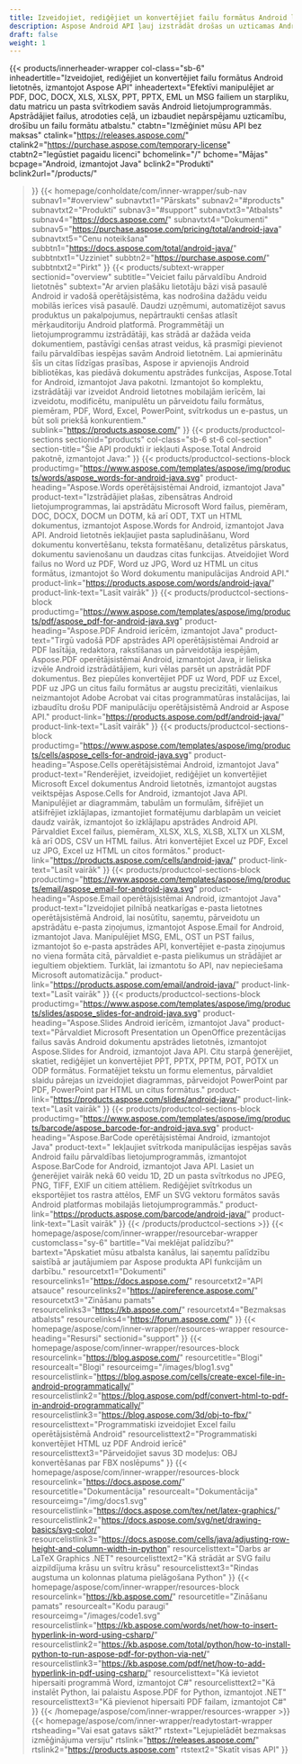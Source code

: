 ```yaml
---
title: Izveidojiet, rediģējiet un konvertējiet failu formātus Android lietotnēs
description: Aspose Android API ļauj izstrādāt drošas un uzticamas Android lietotnes, lai apstrādātu PDF failus, Word dokumentus, izklājlapas, prezentācijas, svītrkodus un e-pastus.
draft: false
weight: 1
---
```

{{< products/innerheader-wrapper col-class="sb-6"
  inheadertitle="Izveidojiet, rediģējiet un konvertējiet failu formātus Android lietotnēs, izmantojot Aspose API"
  inheadertext="Efektīvi manipulējiet ar PDF, DOC, DOCX, XLS, XLSX, PPT, PPTX, EML un MSG failiem un starpliku, datu matricu un pasta svītrkodiem savās Android lietojumprogrammās. Apstrādājiet failus, atrodoties ceļā, un izbaudiet nepārspējamu uzticamību, drošību un failu formātu atbalstu."
  ctabtn="Izmēģiniet mūsu API bez maksas"
  ctalink="https://releases.aspose.com/"
  ctalink2="https://purchase.aspose.com/temporary-license"
  ctabtn2="Iegūstiet pagaidu licenci"
  bchomelink="/"
  bchome="Mājas"
  bcpage="Android, izmantojot Java"
  bclink2="Produkti"
  bclink2url="/products/"
>}}
  {{< homepage/conholdate/com/inner-wrapper/sub-nav 
subnav1="#overview"
subnavtxt1="Pārskats" 
subnav2="#products"
subnavtxt2="Produkti" 
subnav3="#support"
subnavtxt3="Atbalsts" 
subnav4="https://docs.aspose.com/"
subnavtxt4="Dokumenti" 
subnav5="https://purchase.aspose.com/pricing/total/android-java"
subnavtxt5="Cenu noteikšana" 
subbtn1="https://docs.aspose.com/total/android-java/"
subbtntxt1="Uzziniet"
subbtn2="https://purchase.aspose.com/"
subbtntxt2="Pirkt"
>}}
   {{< products/subtext-wrapper
   sectionid="overview" 
   subtitle="Veiciet failu pārvaldību Android lietotnēs"
   subtext="Ar arvien plašāku lietotāju bāzi visā pasaulē Android ir vadošā operētājsistēma, kas nodrošina dažādu veidu mobilās ierīces visā pasaulē. Daudzi uzņēmumi, automatizējot savus produktus un pakalpojumus, nepārtraukti cenšas atlasīt mērķauditoriju Android platformā. Programmētāji un lietojumprogrammu izstrādātāji, kas strādā ar dažāda veida dokumentiem, pastāvīgi cenšas atrast veidus, kā prasmīgi pievienot failu pārvaldības iespējas savām Android lietotnēm. Lai apmierinātu šīs un citas līdzīgas prasības, Aspose ir apvienojis Android bibliotēkas, kas piedāvā dokumentu apstrādes funkcijas, Aspose.Total for Android, izmantojot Java pakotni. Izmantojot šo komplektu, izstrādātāji var izveidot Android lietotnes mobilajām ierīcēm, lai izveidotu, modificētu, manipulētu un pārveidotu failu formātus, piemēram, PDF, Word, Excel, PowerPoint, svītrkodus un e-pastus, un būt soli priekšā konkurentiem."
   sublink="https://products.aspose.com/"
>}} 
{{< products/productcol-sections
sectionid="products" 
col-class="sb-6 st-6 col-section"
section-title="Šie API produkti ir iekļauti Aspose.Total Android pakotnē, izmantojot Java:"
>}}
{{< products/productcol-sections-block
productimg="https://www.aspose.com/templates/aspose/img/products/words/aspose_words-for-android-java.svg"
product-heading="Aspose.Words operētājsistēmai Android, izmantojot Java"
product-text="Izstrādājiet plašas, zibensātras Android lietojumprogrammas, lai apstrādātu Microsoft Word failus, piemēram, DOC, DOCX, DOCM un DOTM, kā arī ODT, TXT un HTML dokumentus, izmantojot Aspose.Words for Android, izmantojot Java API. Android lietotnēs iekļaujiet pasta sapludināšanu, Word dokumentu konvertēšanu, teksta formatēšanu, detalizētus pārskatus, dokumentu savienošanu un daudzas citas funkcijas. Atveidojiet Word failus no Word uz PDF, Word uz JPG, Word uz HTML un citus formātus, izmantojot šo Word dokumentu manipulācijas Android API."
product-link="https://products.aspose.com/words/android-java/" 
product-link-text="Lasīt vairāk"
>}}
{{< products/productcol-sections-block
productimg="https://www.aspose.com/templates/aspose/img/products/pdf/aspose_pdf-for-android-java.svg"
product-heading="Aspose.PDF Android ierīcēm, izmantojot Java"
product-text="Tirgū vadošā PDF apstrādes API operētājsistēmai Android ar PDF lasītāja, redaktora, rakstīšanas un pārveidotāja iespējām, Aspose.PDF operētājsistēmai Android, izmantojot Java, ir lieliska izvēle Android izstrādātājiem, kuri vēlas parsēt un apstrādāt PDF dokumentus. Bez piepūles konvertējiet PDF uz Word, PDF uz Excel, PDF uz JPG un citus failu formātus ar augstu precizitāti, vienlaikus neizmantojot Adobe Acrobat vai citas programmatūras instalācijas, lai izbaudītu drošu PDF manipulāciju operētājsistēmā Android ar Aspose API."
product-link="https://products.aspose.com/pdf/android-java/" 
product-link-text="Lasīt vairāk"
>}}
{{< products/productcol-sections-block
productimg="https://www.aspose.com/templates/aspose/img/products/cells/aspose_cells-for-android-java.svg"
product-heading="Aspose.Cells operētājsistēmai Android, izmantojot Java"
product-text="Renderējiet, izveidojiet, rediģējiet un konvertējiet Microsoft Excel dokumentus Android lietotnēs, izmantojot augstas veiktspējas Aspose.Cells for Android, izmantojot Java API. Manipulējiet ar diagrammām, tabulām un formulām, šifrējiet un atšifrējiet izklājlapas, izmantojiet formatējumu darblapām un veiciet daudz vairāk, izmantojot šo izklājlapu apstrādes Android API. Pārvaldiet Excel failus, piemēram, XLSX, XLS, XLSB, XLTX un XLSM, kā arī ODS, CSV un HTML failus. Ātri konvertējiet Excel uz PDF, Excel uz JPG, Excel uz HTML un citos formātos."
product-link="https://products.aspose.com/cells/android-java/" 
product-link-text="Lasīt vairāk"
>}}
{{< products/productcol-sections-block
productimg="https://www.aspose.com/templates/aspose/img/products/email/aspose_email-for-android-java.svg"
product-heading="Aspose.Email operētājsistēmai Android, izmantojot Java"
product-text="Izveidojiet pilnībā neatkarīgas e-pasta lietotnes operētājsistēmā Android, lai nosūtītu, saņemtu, pārveidotu un apstrādātu e-pasta ziņojumus, izmantojot Aspose.Email for Android, izmantojot Java. Manipulējiet MSG, EML, OST un PST failus, izmantojot šo e-pasta apstrādes API, konvertējiet e-pasta ziņojumus no viena formāta citā, pārvaldiet e-pasta pielikumus un strādājiet ar iegultiem objektiem. Turklāt, lai izmantotu šo API, nav nepieciešama Microsoft automatizācija."
product-link="https://products.aspose.com/email/android-java/" 
product-link-text="Lasīt vairāk"
>}}
{{< products/productcol-sections-block
productimg="https://www.aspose.com/templates/aspose/img/products/slides/aspose_slides-for-android-java.svg"
product-heading="Aspose.Slides Android ierīcēm, izmantojot Java"
product-text="Pārvaldiet Microsoft Presentation un OpenOffice prezentācijas failus savās Android dokumentu apstrādes lietotnēs, izmantojot Aspose.Slides for Android, izmantojot Java API. Citu starpā ģenerējiet, skatiet, rediģējiet un konvertējiet PPT, PPTX, PPTM, POT, POTX un ODP formātus. Formatējiet tekstu un formu elementus, pārvaldiet slaidu pārejas un izveidojiet diagrammas, pārveidojot PowerPoint par PDF, PowerPoint par HTML un citus formātus."
product-link="https://products.aspose.com/slides/android-java/" 
product-link-text="Lasīt vairāk"
>}}
{{< products/productcol-sections-block
productimg="https://www.aspose.com/templates/aspose/img/products/barcode/aspose_barcode-for-android-java.svg"
product-heading="Aspose.BarCode operētājsistēmai Android, izmantojot Java"
product-text=" Iekļaujiet svītrkoda manipulācijas iespējas savās Android failu pārvaldības lietojumprogrammās, izmantojot Aspose.BarCode for Android, izmantojot Java API. Lasiet un ģenerējiet vairāk nekā 60 veidu 1D, 2D un pasta svītrkodus no JPEG, PNG, TIFF, EXIF un citiem attēliem. Rediģējiet svītrkodus un eksportējiet tos rastra attēlos, EMF un SVG vektoru formātos savās Android platformas mobilajās lietojumprogrammās."
product-link="https://products.aspose.com/barcode/android-java/" 
product-link-text="Lasīt vairāk"
>}} 
{{< /products/productcol-sections >}}
{{< homepage/aspose/com/inner-wrapper/resourcebar-wrapper
customclass="sy-6"
bartitle="Vai meklējat palīdzību?"
bartext="Apskatiet mūsu atbalsta kanālus, lai saņemtu palīdzību saistībā ar jautājumiem par Aspose produkta API funkcijām un darbību."
resourcetxt1="Dokumenti"
resourcelinks1="https://docs.aspose.com/"
resourcetxt2="API atsauce"
resourcelinks2="https://apireference.aspose.com/"
resourcetxt3="Zināšanu pamats"
resourcelinks3="https://kb.aspose.com/"
resourcetxt4="Bezmaksas atbalsts"
resourcelinks4="https://forum.aspose.com/"
>}}
{{< homepage/aspose/com/inner-wrapper/resources-wrapper
resource-heading="Resursi"
sectionid="support"
>}}
{{< homepage/aspose/com/inner-wrapper/resources-block
resourcelink="https://blog.aspose.com/"
resourcetitle="Blogi"
resourcealt="Blogi"
resourceimg="/images/blog1.svg"
resourcelistlink="https://blog.aspose.com/cells/create-excel-file-in-android-programmatically/"
resourcelistlink2="https://blog.aspose.com/pdf/convert-html-to-pdf-in-android-programmatically/"
resourcelistlink3="https://blog.aspose.com/3d/obj-to-fbx/"
resourcelisttext="Programmatiski izveidojiet Excel failu operētājsistēmā Android"
resourcelisttext2="Programmatiski konvertējiet HTML uz PDF Android ierīcē"
resourcelisttext3="Pārveidojiet savus 3D modeļus: OBJ konvertēšanas par FBX noslēpums"
>}}
{{< homepage/aspose/com/inner-wrapper/resources-block
resourcelink="https://docs.aspose.com/"
resourcetitle="Dokumentācija"
resourcealt="Dokumentācija"
resourceimg="/img/docs1.svg"
resourcelistlink="https://docs.aspose.com/tex/net/latex-graphics/"
resourcelistlink2="https://docs.aspose.com/svg/net/drawing-basics/svg-color/"
resourcelistlink3="https://docs.aspose.com/cells/java/adjusting-row-height-and-column-width-in-python"
resourcelisttext="Darbs ar LaTeX Graphics .NET"
resourcelisttext2="Kā strādāt ar SVG failu aizpildījuma krāsu un svītru krāsu"
resourcelisttext3="Rindas augstuma un kolonnas platuma pielāgošana Python"
>}}
{{< homepage/aspose/com/inner-wrapper/resources-block
resourcelink="https://kb.aspose.com/"
resourcetitle="Zināšanu pamats"
resourcealt="Kodu paraugi"
resourceimg="/images/code1.svg"
resourcelistlink="https://kb.aspose.com/words/net/how-to-insert-hyperlink-in-word-using-csharp/"
resourcelistlink2="https://kb.aspose.com/total/python/how-to-install-python-to-run-aspose-pdf-for-python-via-net/"
resourcelistlink3="https://kb.aspose.com/pdf/net/how-to-add-hyperlink-in-pdf-using-csharp/"
resourcelisttext="Kā ievietot hipersaiti programmā Word, izmantojot C#"
resourcelisttext2="Kā instalēt Python, lai palaistu Aspose.PDF for Python, izmantojot .NET"
resourcelisttext3="Kā pievienot hipersaiti PDF failam, izmantojot C#"
>}}
{{< /homepage/aspose/com/inner-wrapper/resources-wrapper >}}
{{< homepage/aspose/com/inner-wrapper/readytostart-wrapper
rtsheading="Vai esat gatavs sākt?"
rtstext="Lejupielādēt bezmaksas izmēģinājuma versiju"
rtslink="https://releases.aspose.com/"
rtslink2="https://products.aspose.com"
rtstext2="Skatīt visas API"
>}}
